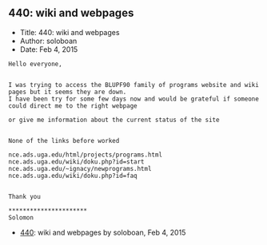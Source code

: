 ## 440: wiki and webpages

- Title: 440: wiki and webpages
- Author: soloboan
- Date: Feb 4, 2015

```
Hello everyone,


I was trying to access the BLUPF90 family of programs website and wiki pages but it seems they are down.
I have been try for some few days now and would be grateful if someone could direct me to the right webpage 

or give me information about the current status of the site


None of the links before worked

nce.ads.uga.edu/html/projects/programs.html
nce.ads.uga.edu/wiki/doku.php?id=start
nce.ads.uga.edu/~ignacy/newprograms.html
nce.ads.uga.edu/wiki/doku.php?id=faq


Thank you

**********************
Solomon 
```

- [440](0440.md): wiki and webpages by soloboan, Feb 4, 2015
